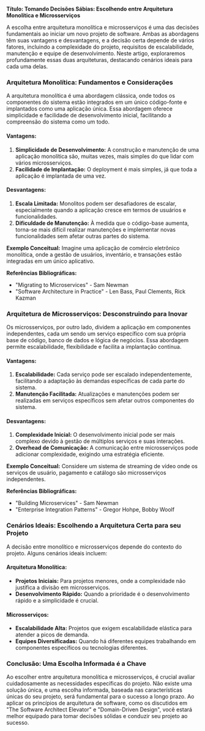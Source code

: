 **Título: Tomando Decisões Sábias: Escolhendo entre Arquitetura Monolítica e Microsserviços**

A escolha entre arquitetura monolítica e microsserviços é uma das decisões fundamentais ao iniciar um novo projeto de software. Ambas as abordagens têm suas vantagens e desvantagens, e a decisão certa depende de vários fatores, incluindo a complexidade do projeto, requisitos de escalabilidade, manutenção e equipe de desenvolvimento. Neste artigo, exploraremos profundamente essas duas arquiteturas, destacando cenários ideais para cada uma delas.

### **Arquitetura Monolítica: Fundamentos e Considerações**

A arquitetura monolítica é uma abordagem clássica, onde todos os componentes do sistema estão integrados em um único código-fonte e implantados como uma aplicação única. Essa abordagem oferece simplicidade e facilidade de desenvolvimento inicial, facilitando a compreensão do sistema como um todo.

#### **Vantagens:**
1. **Simplicidade de Desenvolvimento:** A construção e manutenção de uma aplicação monolítica são, muitas vezes, mais simples do que lidar com vários microsserviços.
2. **Facilidade de Implantação:** O deployment é mais simples, já que toda a aplicação é implantada de uma vez.

#### **Desvantagens:**
1. **Escala Limitada:** Monolitos podem ser desafiadores de escalar, especialmente quando a aplicação cresce em termos de usuários e funcionalidades.
2. **Dificuldade de Manutenção:** À medida que o código-base aumenta, torna-se mais difícil realizar manutenções e implementar novas funcionalidades sem afetar outras partes do sistema.

**Exemplo Conceitual:**
Imagine uma aplicação de comércio eletrônico monolítica, onde a gestão de usuários, inventário, e transações estão integradas em um único aplicativo.

**Referências Bibliográficas:**
- "Migrating to Microservices" - Sam Newman
- "Software Architecture in Practice" - Len Bass, Paul Clements, Rick Kazman

### **Arquitetura de Microsserviços: Desconstruindo para Inovar**

Os microsserviços, por outro lado, dividem a aplicação em componentes independentes, cada um sendo um serviço específico com sua própria base de código, banco de dados e lógica de negócios. Essa abordagem permite escalabilidade, flexibilidade e facilita a implantação contínua.

#### **Vantagens:**
1. **Escalabilidade:** Cada serviço pode ser escalado independentemente, facilitando a adaptação às demandas específicas de cada parte do sistema.
2. **Manutenção Facilitada:** Atualizações e manutenções podem ser realizadas em serviços específicos sem afetar outros componentes do sistema.

#### **Desvantagens:**
1. **Complexidade Inicial:** O desenvolvimento inicial pode ser mais complexo devido à gestão de múltiplos serviços e suas interações.
2. **Overhead de Comunicação:** A comunicação entre microsserviços pode adicionar complexidade, exigindo uma estratégia eficiente.

**Exemplo Conceitual:**
Considere um sistema de streaming de vídeo onde os serviços de usuário, pagamento e catálogo são microsserviços independentes.

**Referências Bibliográficas:**
- "Building Microservices" - Sam Newman
- "Enterprise Integration Patterns" - Gregor Hohpe, Bobby Woolf

### **Cenários Ideais: Escolhendo a Arquitetura Certa para seu Projeto**

A decisão entre monolítico e microsserviços depende do contexto do projeto. Alguns cenários ideais incluem:

#### **Arquitetura Monolítica:**
- **Projetos Iniciais:** Para projetos menores, onde a complexidade não justifica a divisão em microsserviços.
- **Desenvolvimento Rápido:** Quando a prioridade é o desenvolvimento rápido e a simplicidade é crucial.

#### **Microsserviços:**
- **Escalabilidade Alta:** Projetos que exigem escalabilidade elástica para atender a picos de demanda.
- **Equipes Diversificadas:** Quando há diferentes equipes trabalhando em componentes específicos ou tecnologias diferentes.

### **Conclusão: Uma Escolha Informada é a Chave**

Ao escolher entre arquitetura monolítica e microsserviços, é crucial avaliar cuidadosamente as necessidades específicas do projeto. Não existe uma solução única, e uma escolha informada, baseada nas características únicas do seu projeto, será fundamental para o sucesso a longo prazo. Ao aplicar os princípios de arquitetura de software, como os discutidos em "The Software Architect Elevator" e "Domain-Driven Design", você estará melhor equipado para tomar decisões sólidas e conduzir seu projeto ao sucesso.